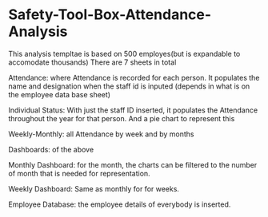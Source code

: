 # Safety-Tool-Box-Attendance-Analysis

This analysis templtae is based on 500 employes(but is expandable to accomodate thousands) 
There are 7 sheets in total

Attendance:  where Attendance is recorded for each person. It populates the name and designation when the staff id is inputed (depends in what is on the employee data base sheet)

Individual Status: With just the staff ID inserted, it populates the Attendance throughout the year for that person.  And a pie chart to represent this

Weekly-Monthly: all Attendance by week and by months

Dashboards: of the above

Monthly Dashboard:  for the month, the charts can be filtered to the number of month that is needed for representation. 

Weekly Dashboard:  Same as monthly for for weeks.

Employee Database: the employee details of everybody is inserted.
